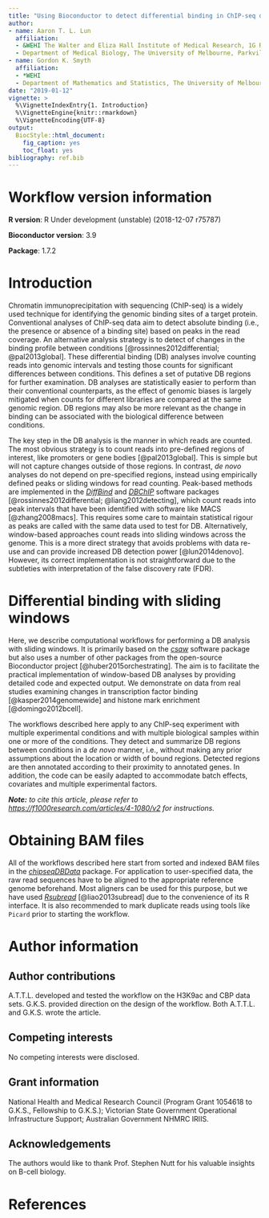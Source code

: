 ```yaml
---
title: "Using Bioconductor to detect differential binding in ChIP-seq data"
author:
- name: Aaron T. L. Lun
  affiliation: 
  - &WEHI The Walter and Eliza Hall Institute of Medical Research, 1G Royal Parade, Parkville, VIC 3052, Melbourne, Australia
  - Department of Medical Biology, The University of Melbourne, Parkville, VIC 3010, Melbourne, Australia
- name: Gordon K. Smyth
  affiliation: 
  - *WEHI 
  - Department of Mathematics and Statistics, The University of Melbourne, Parkville, VIC 3010, Melbourne, Australia
date: "2019-01-12"
vignette: >
  %\VignetteIndexEntry{1. Introduction}
  %\VignetteEngine{knitr::rmarkdown}
  %\VignetteEncoding{UTF-8}    
output:
  BiocStyle::html_document:
    fig_caption: yes
    toc_float: yes
bibliography: ref.bib
---
```


<!--
****
-->



# Workflow version information

**R version**: R Under development (unstable) (2018-12-07 r75787)

**Bioconductor version**: 3.9
  
**Package**: 1.7.2


# Introduction

Chromatin immunoprecipitation with sequencing (ChIP-seq) is a widely used technique for identifying the genomic binding sites of a target protein.
Conventional analyses of ChIP-seq data aim to detect absolute binding (i.e., the presence or absence of a binding site) based on peaks in the read coverage.
An alternative analysis strategy is to detect of changes in the binding profile between conditions [@rossinnes2012differential; @pal2013global].
These differential binding (DB) analyses involve counting reads into genomic intervals and testing those counts for significant differences between conditions.
This defines a set of putative DB regions for further examination.
DB analyses are statistically easier to perform than their conventional counterparts,
as the effect of genomic biases is largely mitigated when counts for different libraries are compared at the same genomic region.
DB regions may also be more relevant as the change in binding can be associated with the biological difference between conditions.

The key step in the DB analysis is the manner in which reads are counted.
The most obvious strategy is to count reads into pre-defined regions of interest, like promoters or gene bodies [@pal2013global].
This is simple but will not capture changes outside of those regions.
In contrast, *de novo* analyses do not depend on pre-specified regions, instead using empirically defined peaks or sliding windows for read counting.
Peak-based methods are implemented in the *[DiffBind](https://bioconductor.org/packages/3.9/DiffBind)* and *[DBChIP](https://bioconductor.org/packages/3.9/DBChIP)* software packages [@rossinnes2012differential; @liang2012detecting],
    which count reads into peak intervals that have been identified with software like MACS [@zhang2008macs].
This requires some care to maintain statistical rigour as peaks are called with the same data used to test for DB.
Alternatively, window-based approaches count reads into sliding windows across the genome.
This is a more direct strategy that avoids problems with data re-use and can provide increased DB detection power [@lun2014denovo].
However, its correct implementation is not straightforward due to the subtleties with interpretation of the false discovery rate (FDR).

# Differential binding with sliding windows

Here, we describe computational workflows for performing a DB analysis with sliding windows.
It is primarily based on the *[csaw](https://bioconductor.org/packages/3.9/csaw)* software package but also uses a number of other packages from the open-source Bioconductor project [@huber2015orchestrating].
The aim is to facilitate the practical implementation of window-based DB analyses by providing detailed code and expected output.
We demonstrate on data from real studies examining changes in transcription factor binding [@kasper2014genomewide] and histone mark enrichment [@domingo2012bcell].

The workflows described here apply to any ChIP-seq experiment with multiple experimental conditions and with multiple biological samples within one or more of the conditions.
They detect and summarize DB regions between conditions in a *de novo* manner, i.e., without making any prior assumptions about the location or width of bound regions.
Detected regions are then annotated according to their proximity to annotated genes.
In addition, the code can be easily adapted to accommodate batch effects, covariates and multiple experimental factors.

***Note:*** *to cite this article, please refer to https://f1000research.com/articles/4-1080/v2 for instructions.*

# Obtaining BAM files

All of the workflows described here start from sorted and indexed BAM files in the *[chipseqDBData](https://bioconductor.org/packages/3.9/chipseqDBData)* package.
For application to user-specified data, the raw read sequences have to be aligned to the appropriate reference genome beforehand.
Most aligners can be used for this purpose, but we have used *[Rsubread](https://bioconductor.org/packages/3.9/Rsubread)* [@liao2013subread] due to the convenience of its R interface.
It is also recommended to mark duplicate reads using tools like `Picard` prior to starting the workflow.

# Author information

## Author contributions

A.T.T.L. developed and tested the workflow on the H3K9ac and CBP data sets.
G.K.S. provided direction on the design of the workflow.
Both A.T.T.L. and G.K.S. wrote the article.

## Competing interests

No competing interests were disclosed.

## Grant information

National Health and Medical Research Council (Program Grant 1054618 to G.K.S., Fellowship to G.K.S.);
Victorian State Government Operational Infrastructure Support; Australian Government NHMRC IRIIS.

## Acknowledgements

The authors would like to thank Prof. Stephen Nutt for his valuable insights on B-cell biology.

# References
